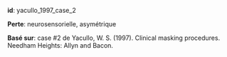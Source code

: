 __id__: yacullo_1997_case_2

__Perte__: neurosensorielle, asymétrique

__Basé sur__: case #2 de Yacullo, W. S. (1997). Clinical masking procedures. Needham Heights: Allyn and Bacon.

